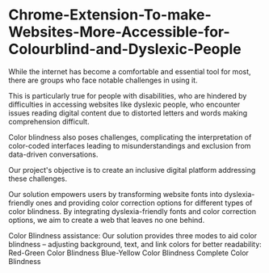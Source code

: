 # Chrome-Extension-To-make-Websites-More-Accessible-for-Colourblind-and-Dyslexic-People
While the internet has become a comfortable and essential tool for most, there are groups who face notable challenges in using it. 

This is particularly true for people with disabilities, who are hindered by difficulties in accessing websites like dyslexic people, who encounter issues reading digital content due to distorted letters and words making comprehension difficult.

 Color blindness also poses challenges, complicating the interpretation of color-coded interfaces leading to misunderstandings and exclusion from data-driven conversations.

Our project's objective is to create an inclusive digital platform addressing these challenges.

Our solution empowers users by transforming website fonts into dyslexia-friendly ones and providing color correction options for different types of color blindness.
By integrating dyslexia-friendly fonts and color correction options, we aim to create a web that leaves no one behind.

Color Blindness assistance:
Our solution provides three modes to aid color blindness – adjusting background, text, and link colors for better readability:
Red-Green Color Blindness
Blue-Yellow Color Blindness
Complete Color Blindness
